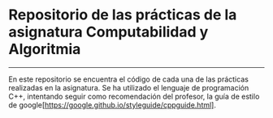 # Repositorio de las prácticas de la asignatura Computabilidad y Algoritmia
* * *
En este repositorio se encuentra el código de cada una de las prácticas realizadas en la asignatura. Se ha utilizado el lenguaje de programación C++, intentando seguir como recomendación del profesor, la guía de estilo de google[https://google.github.io/styleguide/cppguide.html].
